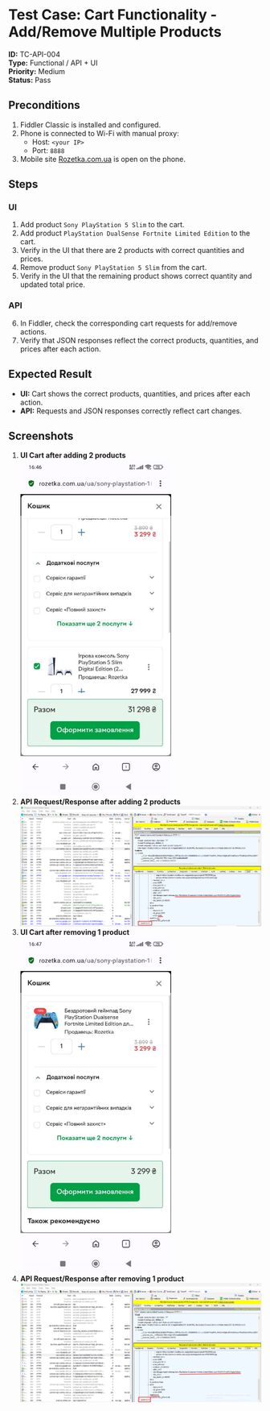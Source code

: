 # Test Case: Cart Functionality - Add/Remove Multiple Products

**ID:** TC-API-004  
**Type:** Functional / API + UI  
**Priority:** Medium  
**Status:** Pass  

## Preconditions
1. Fiddler Classic is installed and configured.  
2. Phone is connected to Wi-Fi with manual proxy:  
   - Host: `<your IP>`  
   - Port: `8888`  
3. Mobile site [Rozetka.com.ua](https://rozetka.com.ua) is open on the phone.  

## Steps
### UI
1. Add product `Sony PlayStation 5 Slim` to the cart.  
2. Add product `PlayStation DualSense Fortnite Limited Edition` to the cart.  
3. Verify in the UI that there are 2 products with correct quantities and prices.  
4. Remove product `Sony PlayStation 5 Slim` from the cart.  
5. Verify in the UI that the remaining product shows correct quantity and updated total price.  

### API
6. In Fiddler, check the corresponding cart requests for add/remove actions.  
7. Verify that JSON responses reflect the correct products, quantities, and prices after each action.  

## Expected Result
- **UI:** Cart shows the correct products, quantities, and prices after each action.  
- **API:** Requests and JSON responses correctly reflect cart changes.  

## Screenshots
1. **UI Cart after adding 2 products**  
   <img src="../screenshots/5.jpg" width="300"/>  
2. **API Request/Response after adding 2 products**  
   <img src="../screenshots/6.png" width="600"/>  
3. **UI Cart after removing 1 product**  
   <img src="../screenshots/7.jpg" width="300"/>  
4. **API Request/Response after removing 1 product**  
   <img src="../screenshots/8.png" width="600"/>  